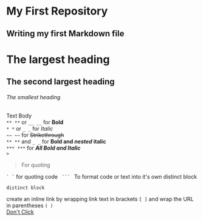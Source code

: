 
# My First Repository

## Writing my first Markdown file
        
# The largest heading
  
## The second largest heading

###### The smallest heading

Text Body  
`** **` or `__ __` for **Bold**  
`* *` or `_ _` for _Italic_  
`~~ ~~` for ~~Strikethrough~~  
`** **` and `_ _`		for **Bold and _nested_ italic**  
`*** ***` for ***All Bold and Italic***  
`>`  
>For quoting

`` ` ` `` for quoting code
`  ```  ` To format code or text into it's own distinct block
```
distinct block
```
create an inline link by wrapping link text in brackets `[ ]`
and wrap the URL in parentheses `( )`  
[Don't Click](https://www.youtube.com/watch?v=dQw4w9WgXcQ)
